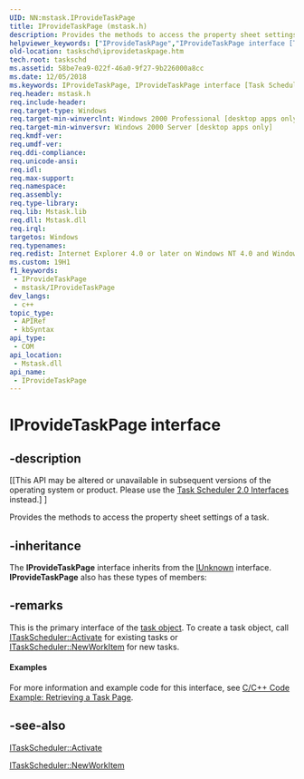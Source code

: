 ```yaml
---
UID: NN:mstask.IProvideTaskPage
title: IProvideTaskPage (mstask.h)
description: Provides the methods to access the property sheet settings of a task.
helpviewer_keywords: ["IProvideTaskPage","IProvideTaskPage interface [Task Scheduler]","IProvideTaskPage interface [Task Scheduler]","described","_msb_iprovidetaskpage","mstask/IProvideTaskPage","taskschd.iprovidetaskpage"]
old-location: taskschd\iprovidetaskpage.htm
tech.root: taskschd
ms.assetid: 58be7ea9-022f-46a0-9f27-9b226000a8cc
ms.date: 12/05/2018
ms.keywords: IProvideTaskPage, IProvideTaskPage interface [Task Scheduler], IProvideTaskPage interface [Task Scheduler],described, _msb_iprovidetaskpage, mstask/IProvideTaskPage, taskschd.iprovidetaskpage
req.header: mstask.h
req.include-header: 
req.target-type: Windows
req.target-min-winverclnt: Windows 2000 Professional [desktop apps only]
req.target-min-winversvr: Windows 2000 Server [desktop apps only]
req.kmdf-ver: 
req.umdf-ver: 
req.ddi-compliance: 
req.unicode-ansi: 
req.idl: 
req.max-support: 
req.namespace: 
req.assembly: 
req.type-library: 
req.lib: Mstask.lib
req.dll: Mstask.dll
req.irql: 
targetos: Windows
req.typenames: 
req.redist: Internet Explorer 4.0 or later on Windows NT 4.0 and Windows 95
ms.custom: 19H1
f1_keywords:
 - IProvideTaskPage
 - mstask/IProvideTaskPage
dev_langs:
 - c++
topic_type:
 - APIRef
 - kbSyntax
api_type:
 - COM
api_location:
 - Mstask.dll
api_name:
 - IProvideTaskPage
---
```


# IProvideTaskPage interface


## -description

<p class="CCE_Message">[[This API may be altered or unavailable in subsequent versions of the operating system or product. Please use the <a href="/windows/desktop/TaskSchd/task-scheduler-2-0-interfaces">Task Scheduler 2.0 Interfaces</a> instead.] ]

Provides the methods to access the property sheet settings of a task.

## -inheritance

The <b>IProvideTaskPage</b> interface inherits from the <a href="/windows/desktop/api/unknwn/nn-unknwn-iunknown">IUnknown</a> interface. <b>IProvideTaskPage</b> also has these types of members:

## -remarks

This is the primary interface of the <a href="/windows/desktop/TaskSchd/t">task object</a>. To create a task object, call 
<a href="/windows/desktop/api/mstask/nf-mstask-itaskscheduler-activate">ITaskScheduler::Activate</a> for existing tasks or 
<a href="/windows/desktop/api/mstask/nf-mstask-itaskscheduler-newworkitem">ITaskScheduler::NewWorkItem</a> for new tasks.


#### Examples

For more information and example code for this interface, see <a href="/windows/desktop/TaskSchd/c-c-code-example-retrieving-a-task-page">C/C++ Code Example: Retrieving a Task Page</a>.

<div class="code"></div>

## -see-also

<a href="/windows/desktop/api/mstask/nf-mstask-itaskscheduler-activate">ITaskScheduler::Activate</a>



<a href="/windows/desktop/api/mstask/nf-mstask-itaskscheduler-newworkitem">ITaskScheduler::NewWorkItem</a>
